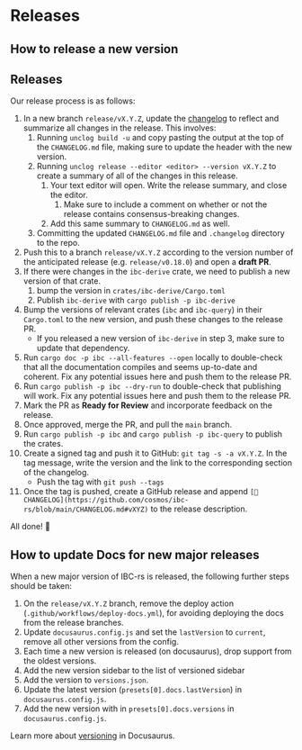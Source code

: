 # Releases

## How to release a new version

## Releases

Our release process is as follows:

1. In a new branch `release/vX.Y.Z`, update the [changelog](#changelog) to reflect and summarize all changes in
   the release. This involves:
   1. Running `unclog build -u` and copy pasting the output at the top
      of the `CHANGELOG.md` file, making sure to update the header with
      the new version.
   2. Running `unclog release --editor <editor> --version vX.Y.Z` to create a summary of all of the changes
      in this release.
      1. Your text editor will open. Write the release summary, and close the editor.
         1. Make sure to include a comment on whether or not the release contains consensus-breaking changes.
      2. Add this same summary to `CHANGELOG.md` as well.
   3. Committing the updated `CHANGELOG.md` file and `.changelog` directory to the repo.
2. Push this to a branch `release/vX.Y.Z` according to the version number of
   the anticipated release (e.g. `release/v0.18.0`) and open a **draft PR**.
3. If there were changes in the `ibc-derive` crate, we need to publish a new version of that crate.
   1. bump the version in `crates/ibc-derive/Cargo.toml`
   2. Publish `ibc-derive` with `cargo publish -p ibc-derive`
4. Bump the versions of relevant crates (`ibc` and `ibc-query`) in their
   `Cargo.toml` to the new version, and push these changes to the release PR.
      + If you released a new version of `ibc-derive` in step 3, make sure to update that dependency.
5. Run `cargo doc -p ibc --all-features --open` locally to double-check that all the
   documentation compiles and seems up-to-date and coherent. Fix any potential
   issues here and push them to the release PR.
6. Run `cargo publish -p ibc --dry-run` to double-check that publishing will work. Fix
   any potential issues here and push them to the release PR.
7. Mark the PR as **Ready for Review** and incorporate feedback on the release.
8. Once approved, merge the PR, and pull the `main` branch.
9. Run `cargo publish -p ibc` and `cargo publish -p ibc-query` to publish the crates.
10. Create a signed tag and push it to GitHub: `git tag -s -a vX.Y.Z`. In the
   tag message, write the version and the link to the corresponding section of
   the changelog.
       + Push the tag with `git push --tags`
11. Once the tag is pushed, create a GitHub release and append
   `[📖CHANGELOG](https://github.com/cosmos/ibc-rs/blob/main/CHANGELOG.md#vXYZ)` 
   to the release description.

All done! 🎉

## How to update Docs for new major releases

When a new major version of IBC-rs is released, the following further steps
should be taken:

1. On the `release/vX.Y.Z` branch, remove the deploy action
  (`.github/workflows/deploy-docs.yml`), for avoiding deploying the docs from
  the release branches.
2. Update `docusaurus.config.js` and set the `lastVersion` to `current`, remove
  all other versions from the config.
3. Each time a new version is released (on docusaurus), drop support from the
  oldest versions.
4. Add the new version sidebar to the list of versioned sidebar
5. Add the version to `versions.json`.
6. Update the latest version (`presets[0].docs.lastVersion`) in
  `docusaurus.config.js`.
7. Add the new version with in `presets[0].docs.versions` in
  `docusaurus.config.js`.

Learn more about [versioning](https://docusaurus.io/docs/versioning) in
Docusaurus.
